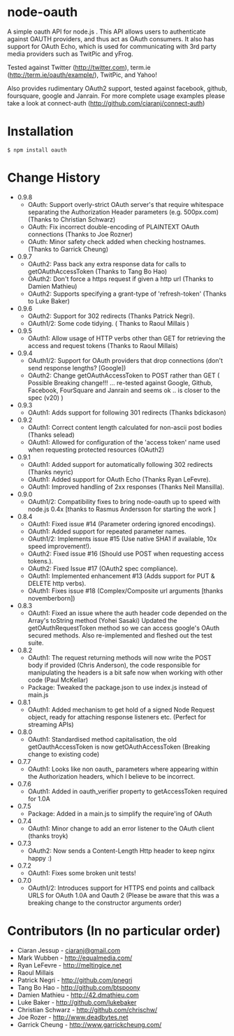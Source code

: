 node-oauth
===========
A simple oauth API for node.js .  This API allows users to authenticate against OAUTH providers, and thus act as OAuth consumers. It also has support for OAuth Echo, which is used for communicating with 3rd party media providers such as TwitPic and yFrog.

Tested against Twitter (http://twitter.com), term.ie (http://term.ie/oauth/example/), TwitPic, and Yahoo!

Also provides rudimentary OAuth2 support, tested against facebook, github, foursquare, google and Janrain.   For more complete usage examples please take a look at connect-auth (http://github.com/ciaranj/connect-auth)


Installation
============== 

    $ npm install oauth


Change History
============== 

* 0.9.8
    - OAuth:    Support overly-strict OAuth server's that require whitespace separating the Authorization Header parameters  (e.g. 500px.com) (Thanks to Christian Schwarz)
    - OAuth:    Fix incorrect double-encoding of PLAINTEXT OAuth connections (Thanks to Joe Rozner)
    - OAuth:    Minor safety check added when checking hostnames. (Thanks to Garrick Cheung)
* 0.9.7
    - OAuth2:   Pass back any extra response data for calls to getOAuthAccessToken (Thanks to Tang Bo Hao)
    - OAuth2:   Don't force a https request if given a http url (Thanks to Damien Mathieu)
    - OAuth2:   Supports specifying a grant-type of 'refresh-token' (Thanks to Luke Baker)
* 0.9.6
    - OAuth2:   Support for 302 redirects (Thanks Patrick Negri). 
    - OAuth1/2: Some code tidying. ( Thanks to Raoul Millais )  
* 0.9.5
    - OAuth1:   Allow usage of HTTP verbs other than GET for retrieving the access and request tokens (Thanks to Raoul Millais)  
* 0.9.4
    - OAuth1/2: Support for OAuth providers that drop connections (don't send response lengths? [Google]) 
    - OAuth2:   Change getOAuthAccessToken to POST rather than GET ( Possible Breaking change!!! ... re-tested against Google, Github, Facebook, FourSquare and Janrain and seems ok .. is closer to the spec (v20) )  
* 0.9.3
    - OAuth1:   Adds support for following 301 redirects (Thanks bdickason) 
* 0.9.2 
    - OAuth1:   Correct content length calculated for non-ascii post bodies (Thanks selead)  
    - OAuth1:   Allowed for configuration of the 'access token' name used when requesting protected resources (OAuth2)  
* 0.9.1
    - OAuth1:   Added support for automatically following 302 redirects (Thanks neyric) 
    - OAuth1:   Added support for OAuth Echo (Thanks Ryan LeFevre). 
    - OAuth1:   Improved handling of 2xx responses (Thanks Neil Mansilla).  
* 0.9.0
    - OAuth1/2: Compatibility fixes to bring node-oauth up to speed with node.js 0.4x [thanks to Rasmus Andersson for starting the work ]  
* 0.8.4
    - OAuth1:   Fixed issue #14 (Parameter ordering ignored encodings).
    - OAuth1:   Added support for repeated parameter names.
    - OAuth1/2: Implements issue #15 (Use native SHA1 if available, 10x speed improvement!).
    - OAuth2:   Fixed issue #16 (Should use POST when requesting access tokens.).
    - OAuth2:   Fixed Issue #17 (OAuth2 spec compliance).  
    - OAuth1:   Implemented enhancement #13 (Adds support for PUT & DELETE http verbs). 
    - OAuth1:   Fixes issue #18 (Complex/Composite url arguments [thanks novemberborn])  
* 0.8.3
    - OAuth1:   Fixed an issue where the auth header code depended on the Array's toString method (Yohei Sasaki) Updated the getOAuthRequestToken method so we can access google's OAuth secured methods. Also re-implemented and fleshed out the test suite.  
* 0.8.2
    - OAuth1:   The request returning methods will now write the POST body if provided (Chris Anderson), the code responsible for manipulating the headers is a bit safe now when working with other code (Paul McKellar)
    - Package:  Tweaked the package.json to use index.js instead of main.js  
* 0.8.1
    - OAuth1:   Added mechanism to get hold of a signed Node Request object, ready for attaching response listeners etc. (Perfect for streaming APIs)  
* 0.8.0
    - OAuth1:   Standardised method capitalisation, the old getOauthAccessToken is now getOAuthAccessToken (Breaking change to existing code)  
* 0.7.7
    - OAuth1:   Looks like non oauth_ parameters where appearing within the Authorization headers, which I believe to be incorrect.  
* 0.7.6
    - OAuth1:   Added in oauth_verifier property to getAccessToken required for 1.0A  
* 0.7.5
    - Package:  Added in a main.js to simplify the require'ing of OAuth  
* 0.7.4
    - OAuth1:   Minor change to add an error listener to the OAuth client (thanks troyk)  
* 0.7.3
    - OAuth2:   Now sends a Content-Length Http header to keep nginx happy :)  
* 0.7.2
    - OAuth1:   Fixes some broken unit tests!  
* 0.7.0
    - OAuth1/2: Introduces support for HTTPS end points and callback URLS for OAuth 1.0A and Oauth 2 (Please be aware that this was a breaking change to the constructor arguments order)  

Contributors (In no particular order)
=====================================

* Ciaran Jessup - ciaranj@gmail.com
* Mark Wubben - http://equalmedia.com/
* Ryan LeFevre - http://meltingice.net
* Raoul Millais
* Patrick Negri - http://github.com/pnegri
* Tang Bo Hao - http://github.com/btspoony
* Damien Mathieu - http://42.dmathieu.com
* Luke Baker - http://github.com/lukebaker
* Christian Schwarz  - http://github.com/chrischw/
* Joe Rozer - http://www.deadbytes.net
* Garrick Cheung - http://www.garrickcheung.com/
